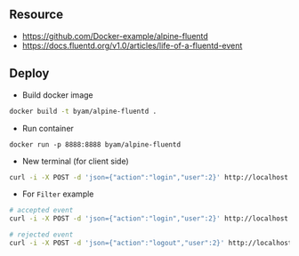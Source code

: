 ## Resource

- https://github.com/Docker-example/alpine-fluentd
- https://docs.fluentd.org/v1.0/articles/life-of-a-fluentd-event

## Deploy

* Build docker image
```bash
docker build -t byam/alpine-fluentd .
```

* Run container
```
docker run -p 8888:8888 byam/alpine-fluentd
```

* New terminal (for client side)
```bash
curl -i -X POST -d 'json={"action":"login","user":2}' http://localhost:8888/test.cycle
```

* For `Filter` example
```bash
# accepted event
curl -i -X POST -d 'json={"action":"login","user":2}' http://localhost:8888/test.cycle

# rejected event
curl -i -X POST -d 'json={"action":"logout","user":2}' http://localhost:8888/test.cycle
```
